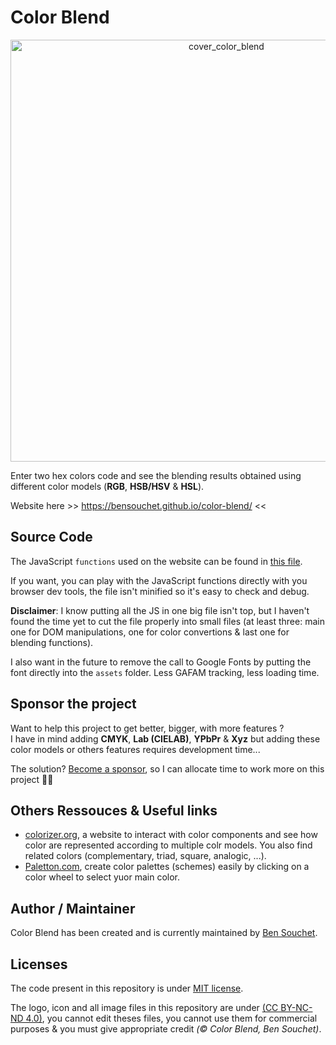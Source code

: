 # Color Blend

<p align="center"><a href="https://bensouchet.github.io/color-blend/"><img width="675" alt="cover_color_blend" src="https://user-images.githubusercontent.com/17025808/156934471-d31078c7-06d3-4c50-b606-3b574452f236.png"></a></p>

Enter two hex colors code and see the blending results obtained using different color models (**RGB**,  **HSB/HSV** & **HSL**).

Website here >> https://bensouchet.github.io/color-blend/ <<

## Source Code

The JavaScript `functions` used on the website can be found in [this file](https://github.com/BenSouchet/color-blend/blob/gh-pages/assets/js/main.js).

If you want, you can play with the JavaScript functions directly with you browser dev tools, the file isn't minified so it's easy to check and debug.

**Disclaimer**: I know putting all the JS in one big file isn't top, but I haven't found the time yet to cut the file properly into small files (at least three: main one for DOM manipulations, one for color convertions & last one for blending functions).

I also want in the future to remove the call to Google Fonts by putting the font directly into the `assets` folder. Less GAFAM tracking, less loading time.

## Sponsor the project

Want to help this project to get better, bigger, with more features ?  
I have in mind adding **CMYK**, **Lab (CIELAB)**, **YPbPr** & **Xyz** but adding these color models or others features requires development time...

The solution? [Become a sponsor](https://github.com/sponsors/BenSouchet), so I can allocate time to work more on this project 🌟💫

## Others Ressouces & Useful links
 - [colorizer.org](http://colorizer.org/), a website to interact with color components and see how color are represented according to multiple colr models. You also find related colors (complementary, triad, square, analogic, ...).
 - [Paletton.com](https://paletton.com/), create color palettes (schemes) easily by clicking on a color wheel to select yuor main color.

## Author / Maintainer

Color Blend has been created and is currently maintained by [Ben Souchet](https://github.com/BenSouchet).

## Licenses

The code present in this repository is under [MIT license](https://github.com/BenSouchet/color-blend/blob/main/LICENSE).

The logo, icon and all image files in this repository are under [(CC BY-NC-ND 4.0)](https://creativecommons.org/licenses/by-nc-nd/4.0/), you cannot edit theses files, you cannot use them for commercial purposes & you must give appropriate credit *(© Color Blend, Ben Souchet)*.
